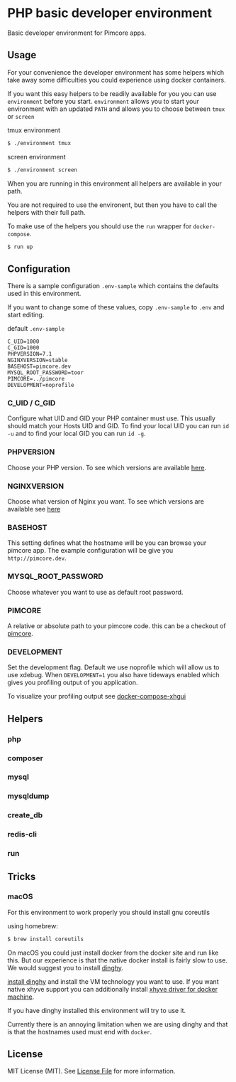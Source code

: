 PHP basic developer environment
===============================

Basic developer environment for Pimcore apps.

Usage
-----

For your convenience the developer environment has some helpers which take away
some difficulties you could experience using docker containers.

If you want this easy helpers to be readily available for you you can use
`environment` before you start. `environment` allows you to start your
environment with an updated `PATH` and allows you to choose between `tmux` or
`screen`

tmux environment

~~~ sh
$ ./environment tmux
~~~

screen environment

~~~ sh
$ ./environment screen
~~~

When you are running in this environment all helpers are available in your path.

You are not required to use the environent, but then you have to call the
helpers with their full path.

To make use of the helpers you should use the `run` wrapper for `docker-compose`.

~~~ sh
$ run up
~~~

Configuration
-------------

There is a sample configuration `.env-sample` which contains the defaults used
in this environment.

If you want to change some of these values, copy `.env-sample` to `.env` and
start editing.

default `.env-sample`

~~~
C_UID=1000
C_GID=1000
PHPVERSION=7.1
NGINXVERSION=stable
BASEHOST=pimcore.dev
MYSQL_ROOT_PASSWORD=toor
PIMCORE=../pimcore
DEVELOPMENT=noprofile
~~~

### C_UID / C_GID

Configure what UID and GID your PHP container must use. This usually should
match your Hosts UID and GID. To find your local UID you can run `id -u` and to
find your local GID you can run `id -g`.

### PHPVERSION

Choose your PHP version. To see which versions are available
[here](https://github.com/BlackIkeEagle/docker-php-pimcore).

### NGINXVERSION

Choose what version of Nginx you want. To see which versions are available see
[here](https://github.com/BlackIkeEagle/docker-nginx-pimcore)

### BASEHOST

This setting defines what the hostname will be you can browse your pimcore app.
The example configuration will be give you `http://pimcore.dev`.

### MYSQL_ROOT_PASSWORD

Choose whatever you want to use as default root password.

### PIMCORE

A relative or absolute path to your pimcore code. this can be a checkout of
  [pimcore](https://github.com/pimcore/pimcore).

### DEVELOPMENT

Set the development flag. Default we use noprofile which will allow us to use
xdebug. When `DEVELOPMENT=1` you also have tideways enabled which gives you
profiling output of you application.

To visualize your profiling output see
[docker-compose-xhgui](https://github.com/BlackIkeEagle/docker-compose-xhgui)

Helpers
-------

### php

### composer

### mysql

### mysqldump

### create_db

### redis-cli

### run

Tricks
------

### macOS

For this environment to work properly you should install gnu coreutils

using homebrew:

~~~ sh
$ brew install coreutils
~~~

On macOS you could just install docker from the docker site and run like this.
But our experience is that the native docker install is fairly slow to use. We
would suggest you to install [dinghy](https://github.com/codekitchen/dinghy).

[install dinghy](https://github.com/codekitchen/dinghy#install) and install the
VM technology you want to use. If you want native xhyve support you can
additionally install 
[xhyve driver for docker machine](https://github.com/zchee/docker-machine-driver-xhyve).

If you have dinghy installed this environment will try to use it.

Currently there is an annoying limitation when we are using dinghy and that is
that the hostnames used must end with `docker`.

License
-------

MIT License (MIT). See [License File](LICENSE.md) for more information.
